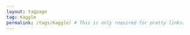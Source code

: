 ```yaml
---
layout: tagpage
tag: Kaggle
permalink: /tags/Kaggle/ # This is only required for pretty links.
---
```

